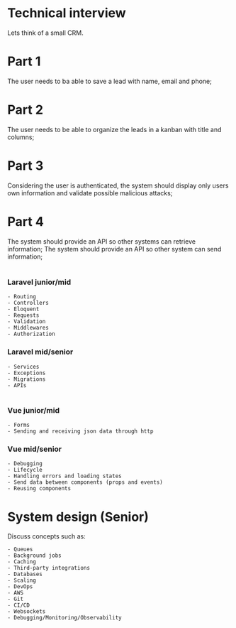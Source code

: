 # Technical interview
Lets think of a small CRM.

# Part 1
The user needs to ba able to save a lead with name, email and phone;

# Part 2
The user needs to be able to organize the leads in a kanban with title and columns;

# Part 3
Considering the user is authenticated, the system should display only users own information and validate possible malicious attacks;

# Part 4
The system should provide an API so other systems can retrieve information;
The system should provide an API so other system can send information;

#

### Laravel junior/mid
    - Routing
    - Controllers
    - Eloquent
    - Requests
    - Validation
    - Middlewares
    - Authorization

### Laravel mid/senior
    - Services
    - Exceptions
    - Migrations
    - APIs

#

### Vue junior/mid
    - Forms
    - Sending and receiving json data through http

### Vue mid/senior
    - Debugging
    - Lifecycle
    - Handling errors and loading states
    - Send data between components (props and events)
    - Reusing components

# System design (Senior)

Discuss concepts such as: 

    - Queues
    - Background jobs
    - Caching
    - Third-party integrations
    - Databases
    - Scaling
    - DevOps
    - AWS
    - Git
    - CI/CD
    - Websockets
    - Debugging/Monitoring/Observability
